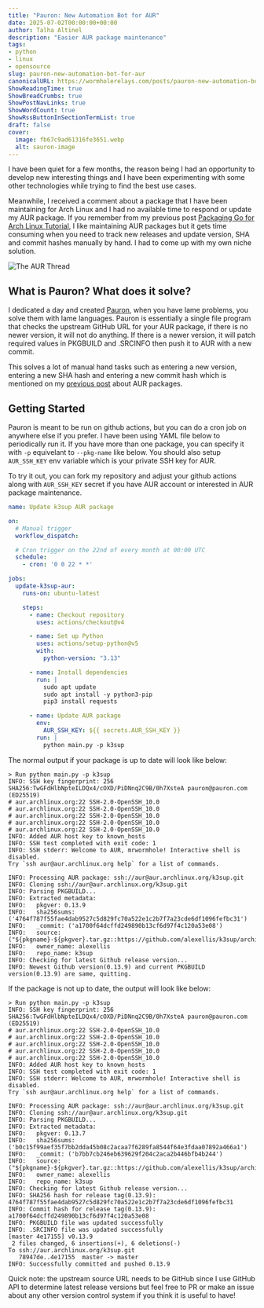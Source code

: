 ```yaml
---
title: "Pauron: New Automation Bot for AUR"
date: 2025-07-02T00:00:00+00:00
author: Talha Altinel
description: "Easier AUR package maintenance"
tags:
- python
- linux
- opensource
slug: pauron-new-automation-bot-for-aur
canonicalURL: https://wormholerelays.com/posts/pauron-new-automation-bot-for-aur
ShowReadingTime: true
ShowBreadCrumbs: true
ShowPostNavLinks: true
ShowWordCount: true
ShowRssButtonInSectionTermList: true
draft: false
cover:
  image: fb67c9ad61316fe3651.webp
  alt: sauron-image
---
```


I have been quiet for a few months, the reason being I had an opportunity to develop new interesting things and I have been experimenting with some other technologies while trying to find the best use cases.

Meanwhile, I received a comment about a package that I have been maintaining for Arch Linux and I had no available time to respond or update my AUR package. If you remember from my previous post [Packaging Go for Arch Linux Tutorial](https://wormholerelays.com/posts/packaging-go-for-arch-linux-tutorial), I like maintaining AUR packages but it gets time consuming when you need to track new releases and update version, SHA and commit hashes manually by hand. I had to come up with my own niche solution.

![The AUR Thread](/aur-comments.png)

## What is Pauron? What does it solve?

I dedicated a day and created [Pauron](https://github.com/mrwormhole/pauron), when you have lame problems, you solve them with lame languages. Pauron is essentially a single file program that checks the upstream GitHub URL for your AUR package, if there is no newer version, it will not do anything. If there is a newer version, it will patch required values in PKGBUILD and .SRCINFO then push it to AUR with a new commit.

This solves a lot of manual hand tasks such as entering a new version, entering a new SHA hash and entering a new commit hash which is mentioned on my [previous post](https://wormholerelays.com/posts/packaging-go-for-arch-linux-tutorial) about AUR packages.

## Getting Started

Pauron is meant to be run on github actions, but you can do a cron job on anywhere else if you prefer. I have been using YAML file below to periodically run it. If you have more than one package, you can specify it with `-p` equivelant to `--pkg-name` like below. You should also setup `AUR_SSH_KEY` env variable which is your private SSH key for AUR. 

To try it out, you can fork my repository and adjust your github actions along with `AUR_SSH_KEY` secret if you have AUR account or interested in AUR package maintenance.

```yaml
name: Update k3sup AUR package

on:
  # Manual trigger
  workflow_dispatch:

  # Cron trigger on the 22nd of every month at 00:00 UTC
  schedule:
    - cron: '0 0 22 * *'

jobs:
  update-k3sup-aur:
    runs-on: ubuntu-latest

    steps:
      - name: Checkout repository
        uses: actions/checkout@v4

      - name: Set up Python
        uses: actions/setup-python@v5
        with:
          python-version: "3.13"

      - name: Install dependencies
        run: |
          sudo apt update
          sudo apt install -y python3-pip
          pip3 install requests

      - name: Update AUR package
        env:
          AUR_SSH_KEY: ${{ secrets.AUR_SSH_KEY }}
        run: |
          python main.py -p k3sup
```

The normal output if your package is up to date will look like below:

```
> Run python main.py -p k3sup
INFO: SSH key fingerprint: 256 SHA256:TwGFdHlbNpteILDQx4/cOXD/PiDNnq2C9B/0h7XsteA pauron@pauron.com (ED25519)
# aur.archlinux.org:22 SSH-2.0-OpenSSH_10.0
# aur.archlinux.org:22 SSH-2.0-OpenSSH_10.0
# aur.archlinux.org:22 SSH-2.0-OpenSSH_10.0
# aur.archlinux.org:22 SSH-2.0-OpenSSH_10.0
# aur.archlinux.org:22 SSH-2.0-OpenSSH_10.0
INFO: Added AUR host key to known_hosts
INFO: SSH test completed with exit code: 1
INFO: SSH stderr: Welcome to AUR, mrwormhole! Interactive shell is disabled.
Try `ssh aur@aur.archlinux.org help` for a list of commands.

INFO: Processing AUR package: ssh://aur@aur.archlinux.org/k3sup.git
INFO: Cloning ssh://aur@aur.archlinux.org/k3sup.git
INFO: Parsing PKGBUILD...
INFO: Extracted metadata:
INFO:   pkgver: 0.13.9
INFO:   sha256sums: ('4764f787f55fae4dab9527c5d829fc70a522e1c2b7f7a23cde6df1096fefbc31')
INFO:   _commit: ('a1700f64dcffd249890b13cf6d97f4c120a53e08')
INFO:   source: ("${pkgname}-${pkgver}.tar.gz::https://github.com/alexellis/k3sup/archive/${pkgver}.tar.gz")
INFO:   owner_name: alexellis
INFO:   repo_name: k3sup
INFO: Checking for latest Github release version...
INFO: Newest Github version(0.13.9) and current PKGBUILD version(0.13.9) are same, quitting.
```

If the package is not up to date, the output will look like below:

```
> Run python main.py -p k3sup
INFO: SSH key fingerprint: 256 SHA256:TwGFdHlbNpteILDQx4/cOXD/PiDNnq2C9B/0h7XsteA pauron@pauron.com (ED25519)
# aur.archlinux.org:22 SSH-2.0-OpenSSH_10.0
# aur.archlinux.org:22 SSH-2.0-OpenSSH_10.0
# aur.archlinux.org:22 SSH-2.0-OpenSSH_10.0
# aur.archlinux.org:22 SSH-2.0-OpenSSH_10.0
# aur.archlinux.org:22 SSH-2.0-OpenSSH_10.0
INFO: Added AUR host key to known_hosts
INFO: SSH test completed with exit code: 1
INFO: SSH stderr: Welcome to AUR, mrwormhole! Interactive shell is disabled.
Try `ssh aur@aur.archlinux.org help` for a list of commands.

INFO: Processing AUR package: ssh://aur@aur.archlinux.org/k3sup.git
INFO: Cloning ssh://aur@aur.archlinux.org/k3sup.git
INFO: Parsing PKGBUILD...
INFO: Extracted metadata:
INFO:   pkgver: 0.13.7
INFO:   sha256sums: ('b0c15f99aef35f7bb2dda45b08c2acaa7f6289fa8544f64e3fdaa07892a466a1')
INFO:   _commit: ('b7bb7cb246eb639629f204c2aca2b446bfb4b244')
INFO:   source: ("${pkgname}-${pkgver}.tar.gz::https://github.com/alexellis/k3sup/archive/${pkgver}.tar.gz")
INFO:   owner_name: alexellis
INFO:   repo_name: k3sup
INFO: Checking for latest Github release version...
INFO: SHA256 hash for release tag(0.13.9): 4764f787f55fae4dab9527c5d829fc70a522e1c2b7f7a23cde6df1096fefbc31
INFO: Commit hash for release tag(0.13.9): a1700f64dcffd249890b13cf6d97f4c120a53e08
INFO: PKGBUILD file was updated successfully
INFO: .SRCINFO file was updated successfully
[master 4e17155] v0.13.9
 2 files changed, 6 insertions(+), 6 deletions(-)
To ssh://aur.archlinux.org/k3sup.git
   78947de..4e17155  master -> master
INFO: Successfully committed and pushed 0.13.9
```

Quick note: the upstream source URL needs to be GitHub since I use GitHub API to determine latest release versions but feel free to PR or make an issue about any other version control system
if you think it is useful to have! 